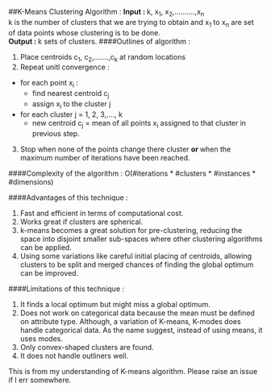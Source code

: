 ##K-Means Clustering Algorithm : 
<b>Input : </b>k,  x<sub>1</sub>, x<sub>2</sub>,..........,x<sub>n</sub> <br>
k is the number of clusters that we are trying to obtain and x<sub>1</sub> to x<sub>n</sub> are set of data points whose clustering is to be done.
<br>
<b>Output : </b>k sets of clusters.
####Outlines of algorithm : 
1. Place centroids c<sub>1</sub>, c<sub>2</sub>,.......,c<sub>k</sub> at random locations<br>
2. Repeat unitl convergence : <br>
 * for each point x<sub>i</sub> :<br>
    * find nearest centroid c<sub>j</sub><br>
    * assign x<sub>i</sub> to the cluster j<br>
 * for each cluster j = 1, 2, 3,...., k
    * new centroid c<sub>j</sub> = mean of all points x<sub>i</sub> assigned to that cluster in previous step.<br>
3. Stop when none of the points change there cluster <b> or </b> when the maximum number of iterations have been reached.   
    
####Complexity of the algorithm : O(#iterations * #clusters * #instances * #dimensions) 

####Advantages of this technique : 
1. Fast and efficient in terms of computational cost.
2. Works great if clusters are spherical.
3. k-means becomes a great solution for pre-clustering, reducing the space into disjoint smaller sub-spaces where other clustering algorithms can be applied.
4. Using some variations like careful initial placing of centroids, allowing clusters to be split and merged chances of finding the global optimum can be improved.

####Limitations of this technique : <br>
1. It finds a local optimum but might miss a global optimum.
2. Does not work on categorical data because the mean must be defined on attribute type. Although, a variation of K-means, K-modes does handle categorical data. As the name suggest, instead of using means, it uses modes.
3. Only convex-shaped clusters are found.
4. It does not handle outliners well.

This is from my understanding of K-means algorithm. Please raise an issue if I err somewhere.

